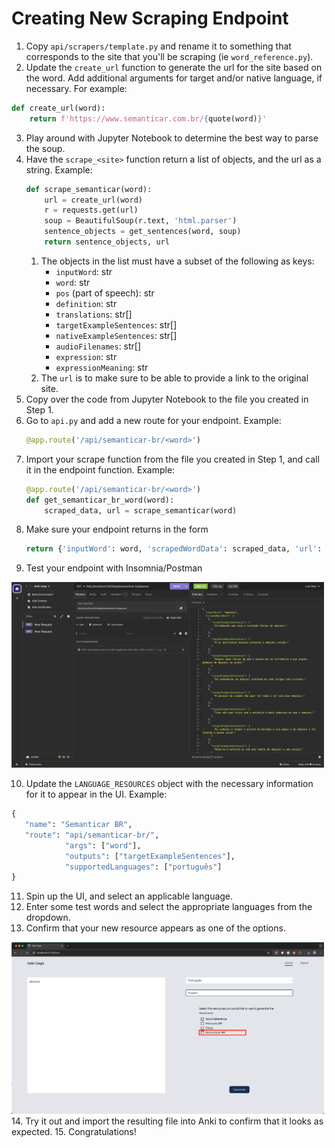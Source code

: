 # Creating New Scraping Endpoint

1. Copy `api/scrapers/template.py` and rename it to something that corresponds to the site that you'll be scraping (ie `word_reference.py`).
2. Update the `create_url` function to generate the url for the site based on the word. Add additional arguments for target and/or native language, if necessary. For example:

```python
def create_url(word):
    return f'https://www.semanticar.com.br/{quote(word)}'
```

3. Play around with Jupyter Notebook to determine the best way to parse the soup.
4. Have the `scrape_<site>` function return a list of objects, and the url as a string. Example:
   ```python
   def scrape_semanticar(word):
       url = create_url(word)
       r = requests.get(url)
       soup = BeautifulSoup(r.text, 'html.parser')
       sentence_objects = get_sentences(word, soup)
       return sentence_objects, url
   ```
   1. The objects in the list must have a subset of the following as keys:
      - `inputWord`: str
      - `word`: str
      - `pos` (part of speech): str
      - `definition`: str
      - `translations`: str[]
      - `targetExampleSentences`: str[]
      - `nativeExampleSentences`: str[]
      - `audioFilenames`: str[]
      - `expression`: str
      - `expressionMeaning`: str
   2. The `url` is to make sure to be able to provide a link to the original site.
5. Copy over the code from Jupyter Notebook to the file you created in Step 1.
6. Go to `api.py` and add a new route for your endpoint.
   Example:
   ```python
   @app.route('/api/semanticar-br/<word>')
   ```
7. Import your scrape function from the file you created in Step 1, and call it in the endpoint function.
   Example:
   ```python
   @app.route('/api/semanticar-br/<word>')
   def get_semanticar_br_word(word):
       scraped_data, url = scrape_semanticar(word)
   ```
8. Make sure your endpoint returns in the form  
   ```python
   return {'inputWord': word, 'scrapedWordData': scraped_data, 'url': url}
   ```
9. Test your endpoint with Insomnia/Postman  
<img src="./photos/insomnia.png" alt="insomnia" width="500"/>

10. Update the `LANGUAGE_RESOURCES` object with the necessary information for it to appear in the UI. Example:  
   ```python
   {
      "name": "Semanticar BR",
      "route": "api/semanticar-br/",
               "args": ["word"],
               "outputs": ["targetExampleSentences"],
               "supportedLanguages": ["português"]
   }
   ```
11. Spin up the UI, and select an applicable language.
12. Enter some test words and select the appropriate languages from the dropdown.
13. Confirm that your new resource appears as one of the options.  
<img src="./photos/semanticar-ui.png" alt="insomnia" width="500"/>
14. Try it out and import the resulting file into Anki to confirm that it looks as expected. 
15. Congratulations!
